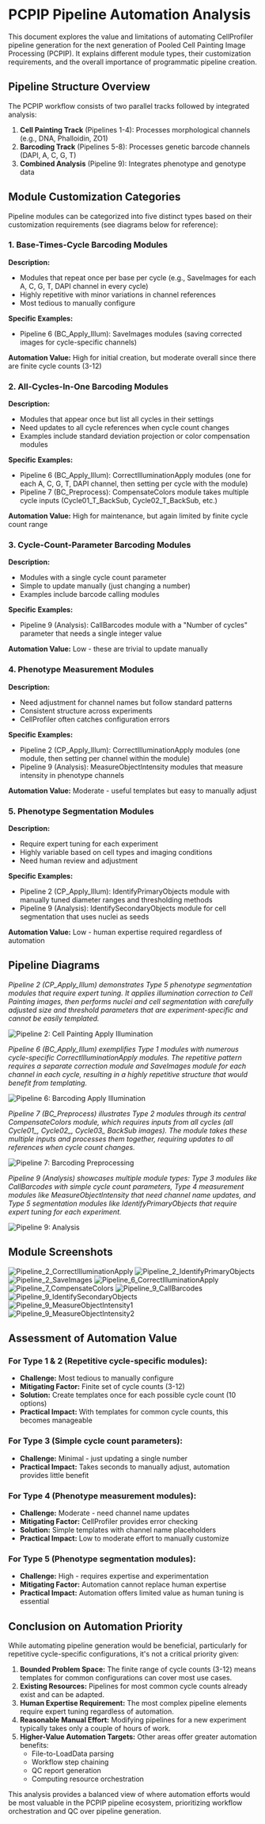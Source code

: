 # PCPIP Pipeline Automation Analysis

This document explores the value and limitations of automating CellProfiler pipeline generation for the next generation of Pooled Cell Painting Image Processing (PCPIP). It explains different module types, their customization requirements, and the overall importance of programmatic pipeline creation.

## Pipeline Structure Overview

The PCPIP workflow consists of two parallel tracks followed by integrated analysis:

1. **Cell Painting Track** (Pipelines 1-4): Processes morphological channels (e.g., DNA, Phalloidin, ZO1)
2. **Barcoding Track** (Pipelines 5-8): Processes genetic barcode channels (DAPI, A, C, G, T)
3. **Combined Analysis** (Pipeline 9): Integrates phenotype and genotype data

## Module Customization Categories

Pipeline modules can be categorized into five distinct types based on their customization requirements (see diagrams below for reference):

### 1. Base-Times-Cycle Barcoding Modules

**Description:**

- Modules that repeat once per base per cycle (e.g., SaveImages for each A, C, G, T, DAPI channel in every cycle)
- Highly repetitive with minor variations in channel references
- Most tedious to manually configure

**Specific Examples:**

- Pipeline 6 (BC_Apply_Illum): SaveImages modules (saving corrected images for cycle-specific channels)

**Automation Value:** High for initial creation, but moderate overall since there are finite cycle counts (3-12)

### 2. All-Cycles-In-One Barcoding Modules

**Description:**

- Modules that appear once but list all cycles in their settings
- Need updates to all cycle references when cycle count changes
- Examples include standard deviation projection or color compensation modules

**Specific Examples:**

- Pipeline 6 (BC_Apply_Illum): CorrectIlluminationApply modules (one for each A, C, G, T, DAPI channel, then setting per cycle with the module)
- Pipeline 7 (BC_Preprocess): CompensateColors module takes multiple cycle inputs (Cycle01_T_BackSub, Cycle02_T_BackSub, etc.)

**Automation Value:** High for maintenance, but again limited by finite cycle count range

### 3. Cycle-Count-Parameter Barcoding Modules

**Description:**

- Modules with a single cycle count parameter
- Simple to update manually (just changing a number)
- Examples include barcode calling modules

**Specific Examples:**

- Pipeline 9 (Analysis): CallBarcodes module with a "Number of cycles" parameter that needs a single integer value

**Automation Value:** Low - these are trivial to update manually

### 4. Phenotype Measurement Modules

**Description:**

- Need adjustment for channel names but follow standard patterns
- Consistent structure across experiments
- CellProfiler often catches configuration errors

**Specific Examples:**

- Pipeline 2 (CP_Apply_Illum): CorrectIlluminationApply modules (one module, then setting per channel within the module)
- Pipeline 9 (Analysis): MeasureObjectIntensity modules that measure intensity in phenotype channels

**Automation Value:** Moderate - useful templates but easy to manually adjust

### 5. Phenotype Segmentation Modules

**Description:**

- Require expert tuning for each experiment
- Highly variable based on cell types and imaging conditions
- Need human review and adjustment

**Specific Examples:**

- Pipeline 2 (CP_Apply_Illum): IdentifyPrimaryObjects module with manually tuned diameter ranges and thresholding methods
- Pipeline 9 (Analysis): IdentifySecondaryObjects module for cell segmentation that uses nuclei as seeds

**Automation Value:** Low - human expertise required regardless of automation


## Pipeline Diagrams

*Pipeline 2 (CP_Apply_Illum) demonstrates Type 5 phenotype segmentation modules that require expert tuning. It applies illumination correction to Cell Painting images, then performs nuclei and cell segmentation with carefully adjusted size and threshold parameters that are experiment-specific and cannot be easily templated.*

![Pipeline 2: Cell Painting Apply Illumination](_ref_graph_format/svg/ref_2_CP_Apply_Illum.svg)

*Pipeline 6 (BC_Apply_Illum) exemplifies Type 1 modules with numerous cycle-specific CorrectIlluminationApply modules. The repetitive pattern requires a separate correction module and SaveImages module for each channel in each cycle, resulting in a highly repetitive structure that would benefit from templating.*

![Pipeline 6: Barcoding Apply Illumination](_ref_graph_format/svg/ref_6_BC_Apply_Illum.svg)

*Pipeline 7 (BC_Preprocess) illustrates Type 2 modules through its central CompensateColors module, which requires inputs from all cycles (all Cycle01_, Cycle02_, Cycle03_ BackSub images). The module takes these multiple inputs and processes them together, requiring updates to all references when cycle count changes.*

![Pipeline 7: Barcoding Preprocessing](_ref_graph_format/svg/ref_7_BC_Preprocess.svg)

*Pipeline 9 (Analysis) showcases multiple module types: Type 3 modules like CallBarcodes with simple cycle count parameters, Type 4 measurement modules like MeasureObjectIntensity that need channel name updates, and Type 5 segmentation modules like IdentifyPrimaryObjects that require expert tuning for each experiment.*

![Pipeline 9: Analysis](_ref_graph_format/svg/ref_9_Analysis.svg)

## Module Screenshots

![Pipeline_2_CorrectIlluminationApply](sample_modules/p2_CorrectIlluminationApply.png)
![Pipeline_2_IdentifyPrimaryObjects](sample_modules/p2_IdentifyPrimaryObjects.png)
![Pipeline_2_SaveImages](sample_modules/p2_SaveImages.png)
![Pipeline_6_CorrectIlluminationApply](sample_modules/p6_CorrectIlluminationApply.png)
![Pipeline_7_CompensateColors](sample_modules/p7_CompensateColors.png)
![Pipeline_9_CallBarcodes](sample_modules/p9_CallBarcodes.png)
![Pipeline_9_IdentifySecondaryObjects](sample_modules/p9_IdentifySecondaryObjects.png)
![Pipeline_9_MeasureObjectIntensity1](sample_modules/p9_MeasureObjectIntensity1.png)
![Pipeline_9_MeasureObjectIntensity2](sample_modules/p9_MeasureObjectIntensity2.png)

## Assessment of Automation Value

### For Type 1 & 2 (Repetitive cycle-specific modules):

- **Challenge:** Most tedious to manually configure
- **Mitigating Factor:** Finite set of cycle counts (3-12)
- **Solution:** Create templates once for each possible cycle count (10 options)
- **Practical Impact:** With templates for common cycle counts, this becomes manageable

### For Type 3 (Simple cycle count parameters):

- **Challenge:** Minimal - just updating a single number
- **Practical Impact:** Takes seconds to manually adjust, automation provides little benefit

### For Type 4 (Phenotype measurement modules):

- **Challenge:** Moderate - need channel name updates
- **Mitigating Factor:** CellProfiler provides error checking
- **Solution:** Simple templates with channel name placeholders
- **Practical Impact:** Low to moderate effort to manually customize

### For Type 5 (Phenotype segmentation modules):

- **Challenge:** High - requires expertise and experimentation
- **Mitigating Factor:** Automation cannot replace human expertise
- **Practical Impact:** Automation offers limited value as human tuning is essential

## Conclusion on Automation Priority

While automating pipeline generation would be beneficial, particularly for repetitive cycle-specific configurations, it's not a critical priority given:

1. **Bounded Problem Space:** The finite range of cycle counts (3-12) means templates for common configurations can cover most use cases.
2. **Existing Resources:** Pipelines for most common cycle counts already exist and can be adapted.
3. **Human Expertise Requirement:** The most complex pipeline elements require expert tuning regardless of automation.
4. **Reasonable Manual Effort:** Modifying pipelines for a new experiment typically takes only a couple of hours of work.
5. **Higher-Value Automation Targets:** Other areas offer greater automation benefits:
      - File-to-LoadData parsing
      - Workflow step chaining
      - QC report generation
      - Computing resource orchestration

This analysis provides a balanced view of where automation efforts would be most valuable in the PCPIP pipeline ecosystem, prioritizing workflow orchestration and QC over pipeline generation.
